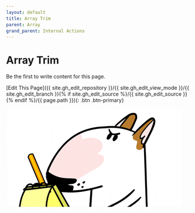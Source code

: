```yaml
---
layout: default
title: Array Trim
parent: Array
grand_parent: Internal Actions
---
```

# Array Trim

Be the first to write content for this page.

[Edit This Page]({{ site.gh_edit_repository }}/{{ site.gh_edit_view_mode }}/{{ site.gh_edit_branch }}{% if site.gh_edit_source %}/{{ site.gh_edit_source }}{% endif %}/{{ page.path }}){: .btn .btn-primary}


![Be the First](/assets/images/blank-page.gif)
